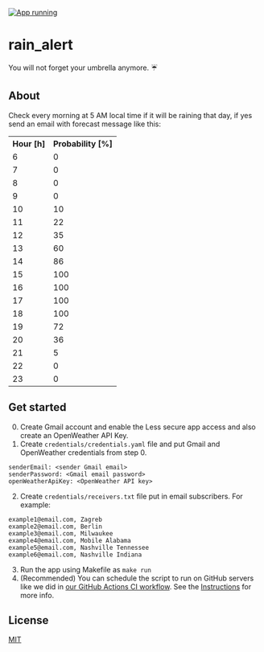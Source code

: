 [![App running](https://github.com/IvanVnucec/rain_alert/actions/workflows/weather_check.yml/badge.svg?branch=master&event=schedule)](https://github.com/IvanVnucec/rain_alert/actions/workflows/weather_check.yml)

# rain_alert
You will not forget your umbrella anymore. :umbrella:

## About
Check every morning at 5 AM local time if it will be raining that day, if yes 
send an email with forecast message like this:
<html>
  <table>
    <tr>
        <th>Hour [h]</th>
        <th>Probability [%]</th>
    </tr>
    <tr>
        <td>6</td>
        <td id="CELL0">0</td>
    </tr>
    <tr>
        <td>7</td>
        <td id="CELL1">0</td>
    </tr>
    <tr>
        <td>8</td>
        <td id="CELL2">0</td>
    </tr>
    <tr>
        <td>9</td>
        <td id="CELL3">0</td>
    </tr>
    <tr>
        <td>10</td>
        <td id="CELL4">10</td>
    </tr>
    <tr>
        <td>11</td>
        <td id="CELL5">22</td>
    </tr>
    <tr>
        <td>12</td>
        <td id="CELL6">35</td>
    </tr>
    <tr>
        <td>13</td>
        <td id="CELL7">60</td>
    </tr>
    <tr>
        <td>14</td>
        <td id="CELL8">86</td>
    </tr>
    <tr>
        <td>15</td>
        <td id="CELL9">100</td>
    </tr>
    <tr>
        <td>16</td>
        <td id="CELL10">100</td>
    </tr>
    <tr>
        <td>17</td>
        <td id="CELL11">100</td>
    </tr>
    <tr>
        <td>18</td>
        <td id="CELL12">100</td>
    </tr>
    <tr>
        <td>19</td>
        <td id="CELL13">72</td>
    </tr>
    <tr>
        <td>20</td>
        <td id="CELL14">36</td>
    </tr>
    <tr>
        <td>21</td>
        <td id="CELL15">5</td>
    </tr>
    <tr>
        <td>22</td>
        <td id="CELL16">0</td>
    </tr>
    <tr>
        <td>23</td>
        <td id="CELL17">0</td>
    </tr>
  </table>
</html>

## Get started
0. Create Gmail account and enable the Less secure app access and also create an OpenWeather API Key.
1. Create `credentials/credentials.yaml` file and put Gmail and OpenWeather credentials from step 0.
```
senderEmail: <sender Gmail email>
senderPassword: <Gmail email password>
openWeatherApiKey: <OpenWeather API key>
```
2. Create `credentials/receivers.txt` file put in email subscribers. For example:
```
example1@email.com, Zagreb
example2@email.com, Berlin
example3@email.com, Milwaukee
example4@email.com, Mobile Alabama
example5@email.com, Nashville Tennessee
example6@email.com, Nashville Indiana
```
3. Run the app using Makefile as `make run`
4. (Recommended) You can schedule the script to run on GitHub servers like we did in 
[our GitHub Actions CI workflow](https://github.com/IvanVnucec/rain_alert/blob/master/.github/workflows/weather_check.yml). 
See the [Instructions](./.github/workflows/README.md) for more info.

## License
[MIT](LICENSE.md)
